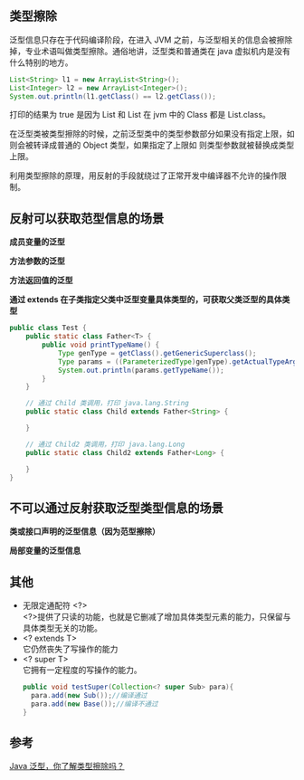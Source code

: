 ## 类型擦除

泛型信息只存在于代码编译阶段，在进入 JVM 之前，与泛型相关的信息会被擦除掉，专业术语叫做类型擦除。通俗地讲，泛型类和普通类在 java 虚拟机内是没有什么特别的地方。

```java
List<String> l1 = new ArrayList<String>();
List<Integer> l2 = new ArrayList<Integer>();
System.out.println(l1.getClass() == l2.getClass());
```
打印的结果为 true 是因为 List<String> 和 List<Integer> 在 jvm 中的 Class 都是 List.class。

在泛型类被类型擦除的时候，之前泛型类中的类型参数部分如果没有指定上限，如 <T> 则会被转译成普通的 Object 类型，如果指定了上限如 <T extends String> 则类型参数就被替换成类型上限。

利用类型擦除的原理，用反射的手段就绕过了正常开发中编译器不允许的操作限制。

## 反射可以获取范型信息的场景

<strong>成员变量的泛型</strong>

<strong>方法参数的泛型</strong>

<strong>方法返回值的泛型</strong>

<strong>通过 extends 在子类指定父类中泛型变量具体类型的，可获取父类泛型的具体类型</strong>

```java
public class Test {
    public static class Father<T> {
        public void printTypeName() {
            Type genType = getClass().getGenericSuperclass();
            Type params = ((ParameterizedType)genType).getActualTypeArguments()[0];
            System.out.println(params.getTypeName());
        }
    }

    // 通过 Child 类调用，打印 java.lang.String
    public static class Child extends Father<String> {

    }

    // 通过 Child2 类调用，打印 java.lang.Long
    public static class Child2 extends Father<Long> {

    }
}
```

## 不可以通过反射获取泛型类型信息的场景

<strong>类或接口声明的泛型信息（因为范型擦除）</strong>

<strong>局部变量的泛型信息</strong>

## 其他

* 无限定通配符 \<?>  
  \<?>提供了只读的功能，也就是它删减了增加具体类型元素的能力，只保留与具体类型无关的功能。
* \<? extends T>  
  它仍然丧失了写操作的能力
* \<? super T>  
  它拥有一定程度的写操作的能力。
  ```java  
  public void testSuper(Collection<? super Sub> para){ 
    para.add(new Sub());//编译通过 
    para.add(new Base());//编译不通过 
  } 
  ``` 

## 参考

[Java 泛型，你了解类型擦除吗？](https://frank909.blog.csdn.net/article/details/76736356?utm_medium=distribute.pc_relevant.none-task-blog-2%7Edefault%7EBlogCommendFromMachineLearnPai2%7Edefault-1.control&depth_1-utm_source=distribute.pc_relevant.none-task-blog-2%7Edefault%7EBlogCommendFromMachineLearnPai2%7Edefault-1.control)
